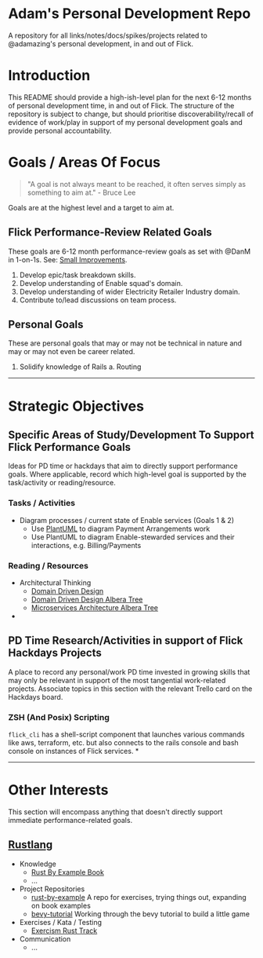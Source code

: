 # Adam's Personal Development Repo

A repository for all links/notes/docs/spikes/projects related to @adamazing's personal development, in and out of Flick.

# Introduction

This README should provide a high-ish-level plan for the next 6-12 months of personal development time, in and out of Flick.
The structure of the repository is subject to change, but should prioritise discoverability/recall of evidence of work/play in support
of my personal development goals and provide personal accountability.

# Goals / Areas Of Focus

  > "A goal is not always meant to be reached, it often serves simply as something to aim at." - Bruce Lee

Goals are at the highest level and a target to aim at.

## Flick Performance-Review Related Goals

These goals are 6-12 month performance-review goals as set with @DanM in 1-on-1s.
See: [Small Improvements](https://app.small-improvements.com/app/home).

  1. Develop epic/task breakdown skills.
  1. Develop understanding of Enable squad's domain.
  1. Develop understanding of wider Electricity Retailer Industry domain.
  1. Contribute to/lead discussions on team process.

## Personal Goals

These are personal goals that may or may not be technical in nature and may or may not even be career related.

  1. Solidify knowledge of Rails
    a. Routing

----

# Strategic Objectives

## Specific Areas of Study/Development To Support Flick Performance Goals

Ideas for PD time or hackdays that aim to directly support performance goals. Where applicable, record which high-level goal is supported by the task/activity or reading/resource.

### Tasks / Activities

  * Diagram processes / current state of Enable services (Goals 1 & 2)
    * Use [PlantUML](https://plantuml.com) to diagram Payment Arrangements work
    * Use PlantUML to diagram Enable-stewarded services and their interactions, e.g. Billing/Payments

### Reading / Resources

  * Architectural Thinking
    * [Domain Driven Design](https://martinfowler.com/bliki/DomainDrivenDesign.html)
    * [Domain Driven Design Albera Tree](https://app.albera.com/u/adam935ee6/domain-driven-design/)
    * [Microservices Architecture Albera Tree](https://app.albera.com/u/adam935ee6/microservices-architecture/)
  *

## PD Time Research/Activities in support of Flick Hackdays Projects

A place to record any personal/work PD time invested in growing skills that may only be relevant in support of the most tangential work-related projects. Associate topics in this section with the relevant Trello card on the Hackdays board.

### ZSH (And Posix) Scripting

`flick_cli` has a shell-script component that launches various commands like aws, terraform, etc. but also connects to the rails console and bash console on instances of Flick services.
    *

-----

# Other Interests

This section will encompass anything that doesn't directly support immediate performance-related goals.

## [Rustlang](https://www.rust-lang.org/)

  * Knowledge
    * [Rust By Example Book](https://doc.rust-lang.org/rust-by-example/index.html)
    * ...
  * Project Repositories
    * [rust-by-example](https://github.com/adamazing/rust-by-example)
      A repo for exercises, trying things out, expanding on book examples
    * [bevy-tutorial](https://github.com/adamazing/bevy-tutorial)
      Working through the bevy tutorial to build a little game
  * Exercises / Kata / Testing
    * [Exercism Rust Track]()
  * Communication
    * ...

